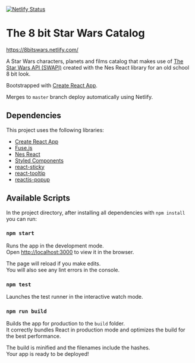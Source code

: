 [![Netlify Status](https://api.netlify.com/api/v1/badges/5acc6b13-de26-4e71-9822-3e93761ab471/deploy-status)](https://app.netlify.com/sites/8bitswars/deploys)
# The 8 bit Star Wars Catalog

https://8bitswars.netlify.com/

A Star Wars characters, planets and films catalog that makes use of [The Star Wars API (SWAPI)](https://swapi.co/) created with the Nes React library for an old school 8 bit look.

Bootstrapped with [Create React App](https://github.com/facebook/create-react-app).

Merges to `master` branch deploy automatically using Netlify.

## Dependencies

This project uses the following libraries:
- [Create React App](https://github.com/facebook/create-react-app)
- [Fuse.js](https://fusejs.io/)
- [Nes React](https://github.com/bschulte/nes-react)
- [Styled Components](https://styled-components.com/)
- [react-sticky](https://github.com/captivationsoftware/react-sticky)
- [react-tooltip](https://github.com/wwayne/react-tooltip)
- [reactjs-popup](https://github.com/yjose/reactjs-popup)

## Available Scripts

In the project directory, after installing all dependencies with `npm install` you can run:

### `npm start`

Runs the app in the development mode.<br />
Open [http://localhost:3000](http://localhost:3000) to view it in the browser.

The page will reload if you make edits.<br />
You will also see any lint errors in the console.

### `npm test`

Launches the test runner in the interactive watch mode.<br />

### `npm run build`

Builds the app for production to the `build` folder.<br />
It correctly bundles React in production mode and optimizes the build for the best performance.

The build is minified and the filenames include the hashes.<br />
Your app is ready to be deployed!


